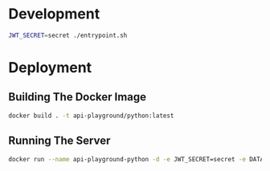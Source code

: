 # Development

```bash
JWT_SECRET=secret ./entrypoint.sh
```

# Deployment

## Building The Docker Image

```bash
docker build . -t api-playground/python:latest
```

## Running The Server

```bash
docker run --name api-playground-python -d -e JWT_SECRET=secret -e DATABASE_URL="sqlite:////usr/src/app/database.sqlite" --restart always -p 3000:3000 api-playground/python:latest
```